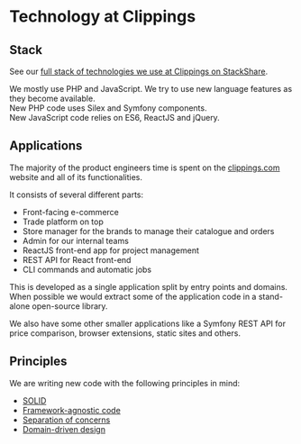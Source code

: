 Technology at Clippings
=======================

Stack
-----

See our [full stack of technologies we use at Clippings on StackShare](https://stackshare.io/clippings/clippings).

We mostly use PHP and JavaScript. We try to use new language features as they become available.  
New PHP code uses Silex and Symfony components.  
New JavaScript code relies on ES6, ReactJS and jQuery.

Applications
------------

The majority of the product engineers time is spent on the [clippings.com](https://clippings.com)
website and all of its functionalities.

It consists of several different parts:

- Front-facing e-commerce
- Trade platform on top
- Store manager for the brands to manage their catalogue and orders
- Admin for our internal teams
- ReactJS front-end app for project management
- REST API for React front-end
- CLI commands and automatic jobs

This is developed as a single application split by entry points and domains.
When possible we would extract some of the application code in a stand-alone open-source library.

We also have some other smaller applications like a Symfony REST API for price comparison,
browser extensions, static sites and others.

Principles
----------

We are writing new code with the following principles in mind:

- [SOLID](https://en.m.wikipedia.org/wiki/SOLID_(object-oriented_design))
- [Framework-agnostic code](https://matthiasnoback.nl/2014/06/how-to-create-framework-independent-controllers/)
- [Separation of concerns](https://en.m.wikipedia.org/wiki/Separation_of_concerns)
- [Domain-driven design](https://en.m.wikipedia.org/wiki/Domain-driven_design)
